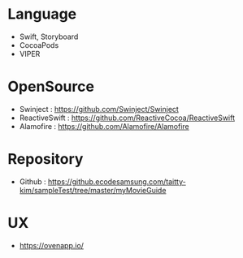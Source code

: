 # Language
- Swift, Storyboard
- CocoaPods
- VIPER

# OpenSource
- Swinject : https://github.com/Swinject/Swinject
- ReactiveSwift : https://github.com/ReactiveCocoa/ReactiveSwift
- Alamofire : https://github.com/Alamofire/Alamofire

# Repository
- Github : https://github.ecodesamsung.com/taitty-kim/sampleTest/tree/master/myMovieGuide

# UX
- https://ovenapp.io/
